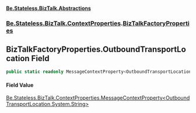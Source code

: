 #### [Be.Stateless.BizTalk.Abstractions](README.md 'README')
### [Be.Stateless.BizTalk.ContextProperties](Be.Stateless.BizTalk.ContextProperties.md 'Be.Stateless.BizTalk.ContextProperties').[BizTalkFactoryProperties](BizTalkFactoryProperties.md 'Be.Stateless.BizTalk.ContextProperties.BizTalkFactoryProperties')

## BizTalkFactoryProperties.OutboundTransportLocation Field

```csharp
public static readonly MessageContextProperty<OutboundTransportLocation,string> OutboundTransportLocation;
```

#### Field Value
[Be.Stateless.BizTalk.ContextProperties.MessageContextProperty&lt;](MessageContextProperty_T,TR_.md 'Be.Stateless.BizTalk.ContextProperties.MessageContextProperty<T,TR>')[OutboundTransportLocation](OutboundTransportLocation.md 'Be.Stateless.BizTalk.Schemas.BizTalkFactory.OutboundTransportLocation')[,](MessageContextProperty_T,TR_.md 'Be.Stateless.BizTalk.ContextProperties.MessageContextProperty<T,TR>')[System.String](https://docs.microsoft.com/en-us/dotnet/api/System.String 'System.String')[&gt;](MessageContextProperty_T,TR_.md 'Be.Stateless.BizTalk.ContextProperties.MessageContextProperty<T,TR>')